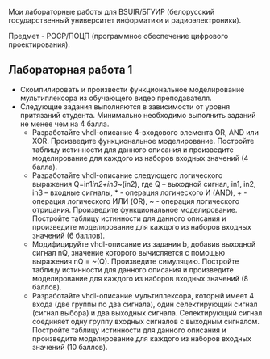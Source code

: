 Мои лабораторные работы для BSUIR/БГУИР (белорусский государственный университет информатики и радиоэлектроники).

Предмет - POCP/ПОЦП (программное обеспечение цифрового проектирования).

## Лабораторная работа 1
- Скомпилировать и произвести функциональное моделирование мультиплексора из обучающего видео преподавателя.
- Следующие задания выполняются в зависимости от уровня притязаний студента. Минимально необходимо выполнить заданий не менее чем на 4 балла.
  - Разработайте vhdl-описание 4-входового элемента OR, AND или XOR. Произведите функциональное моделирование. Постройте таблицу истинности для данного описания и произведите моделирование для каждого из наборов входных значений (4 балла).
  - Разработайте vhdl-описание следующего логического выражения Q=in1*in2+in3*~(in2), где Q – выходной сигнал, in1, in2, in3 – входные сигналы, * - операция логического И (AND), + - операция логического ИЛИ (OR), ~ - операция логического отрицания. Произведите функциональное моделирование. Постройте таблицу истинности для данного описания и произведите моделирование для каждого из наборов входных значений (6 баллов).
  - Модифицируйте vhdl-описание из задания b, добавив выходной сигнал nQ, значение которого вычисляется с помощью выражения nQ = ~(Q). Произведите симуляцию. Постройте таблицу истинности для данного описания и произведите моделирование для каждого из наборов входных значений (8 баллов).
  - Разработайте vhdl-описание мультиплексора, который имеет 4 входа (две группы по два сигнала), один селектирующий сигнал (сигнал выбора) и два выходных сигнала. Селектирующий сигнал соединяет одну группу входных сигналов с выходным сигналом. Постройте таблицу истинности для данного описания и произведите моделирование для каждого из наборов входных значений (10 баллов).
